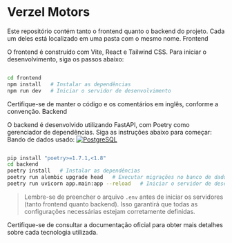 # Verzel Motors

Este repositório contém tanto o frontend quanto o backend do projeto. Cada um deles está localizado em uma pasta com o mesmo nome.
Frontend

O frontend é construído com Vite, React e Tailwind CSS. Para iniciar o desenvolvimento, siga os passos abaixo:

```bash

cd frontend
npm install   # Instalar as dependências
npm run dev   # Iniciar o servidor de desenvolvimento

```

Certifique-se de manter o código e os comentários em inglês, conforme a convenção.
Backend

O backend é desenvolvido utilizando FastAPI, com Poetry como gerenciador de dependências. Siga as instruções abaixo para começar:
Bando de dados usado: [![PostgreSQL](https://img.shields.io/badge/PostgreSQL-15-316192?logo=postgresql&logoColor=white)](https://www.postgresql.org/)

```bash

pip install "poetry>=1.7.1,<1.8"
cd backend
poetry install   # Instalar as dependências
poetry run alembic upgrade head   # Executar migrações no banco de dados
poetry run uvicorn app.main:app --reload   # Iniciar o servidor de desenvolvimento

```


  > Lembre-se de preencher o arquivo ```.env``` antes de iniciar os servidores (tanto frontend quanto backend). Isso garantirá que todas as configurações necessárias estejam corretamente definidas.

Certifique-se de consultar a documentação oficial para obter mais detalhes sobre cada tecnologia utilizada.
